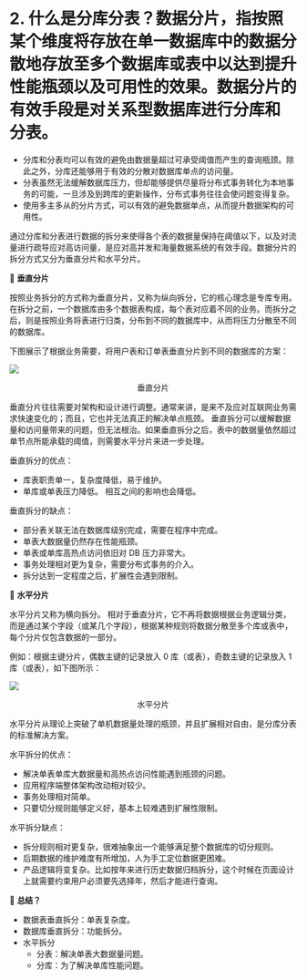 # 2. 什么是分库分表？数据分片，指按照某个维度将存放在单一数据库中的数据分散地存放至多个数据库或表中以达到提升性能瓶颈以及可用性的效果。数据分片的有效手段是对关系型数据库进行**分库和分表**。

- 分库和分表均可以有效的避免由数据量超过可承受阈值而产生的查询瓶颈。除此之外，分库还能够用于有效的分散对数据库单点的访问量。
- 分表虽然无法缓解数据库压力，但却能够提供尽量将分布式事务转化为本地事务的可能，一旦涉及到跨库的更新操作，分布式事务往往会使问题变得复杂。
- 使用多主多从的分片方式，可以有效的避免数据单点，从而提升数据架构的可用性。

通过分库和分表进行数据的拆分来使得各个表的数据量保持在阈值以下，以及对流量进行疏导应对高访问量，是应对高并发和海量数据系统的有效手段。数据分片的拆分方式又分为垂直分片和水平分片。

🦅 **垂直分片**

按照业务拆分的方式称为垂直分片，又称为纵向拆分，它的核心理念是专库专用。 在拆分之前，一个数据库由多个数据表构成，每个表对应着不同的业务。而拆分之后，则是按照业务将表进行归类，分布到不同的数据库中，从而将压力分散至不同的数据库。

下图展示了根据业务需要，将用户表和订单表垂直分片到不同的数据库的方案：

![](https://image-1302243118.cos.ap-beijing.myqcloud.com/img/vertical_sharding.png)

<center>垂直分片</center>

垂直分片往往需要对架构和设计进行调整。通常来讲，是来不及应对互联网业务需求快速变化的；而且，它也并无法真正的解决单点瓶颈。 垂直拆分可以缓解数据量和访问量带来的问题，但无法根治。如果垂直拆分之后，表中的数据量依然超过单节点所能承载的阈值，则需要水平分片来进一步处理。

垂直拆分的优点：

- 库表职责单一，复杂度降低，易于维护。
- 单库或单表压力降低。 相互之间的影响也会降低。

垂直拆分的缺点：

- 部分表关联无法在数据库级别完成，需要在程序中完成。
- 单表大数据量仍然存在性能瓶颈。
- 单表或单库高热点访问依旧对 DB 压力非常大。
- 事务处理相对更为复杂，需要分布式事务的介入。
- 拆分达到一定程度之后，扩展性会遇到限制。

🦅 **水平分片**

水平分片又称为横向拆分。 相对于垂直分片，它不再将数据根据业务逻辑分类，而是通过某个字段（或某几个字段），根据某种规则将数据分散至多个库或表中，每个分片仅包含数据的一部分。

例如：根据主键分片，偶数主键的记录放入 0 库（或表），奇数主键的记录放入 1 库（或表），如下图所示：

![](https://image-1302243118.cos.ap-beijing.myqcloud.com/img/horizontal_sharding.png)

<center>水平分片</center>

水平分片从理论上突破了单机数据量处理的瓶颈，并且扩展相对自由，是分库分表的标准解决方案。

水平拆分的优点：

- 解决单表单库大数据量和高热点访问性能遇到瓶颈的问题。
- 应用程序端整体架构改动相对较少。
- 事务处理相对简单。
- 只要切分规则能够定义好，基本上较难遇到扩展性限制。

水平拆分缺点：

- 拆分规则相对更复杂，很难抽象出一个能够满足整个数据库的切分规则。
- 后期数据的维护难度有所增加，人为手工定位数据更困难。
- 产品逻辑将变复杂。比如按年来进行历史数据归档拆分，这个时候在页面设计上就需要约束用户必须要先选择年，然后才能进行查询。

🦅 **总结？**

- 数据表垂直拆分：单表复杂度。
- 数据库垂直拆分：功能拆分。
- 水平拆分
  - 分表：解决单表大数据量问题。
  - 分库：为了解决单库性能问题。

